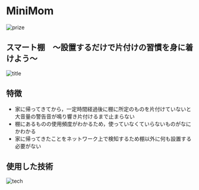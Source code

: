 # MiniMom  
![prize](https://img.shields.io/badge/OthloHack2019-Cookpad賞-F89532.svg)
## スマート棚　～設置するだけで片付けの習慣を身に着けよう～  

![title](https://user-images.githubusercontent.com/29916489/68082732-75052680-fe63-11e9-9a20-50eaf269ffb0.png)  

## 特徴  

+ 家に帰ってきてから，一定時間経過後に棚に所定のものを片付けていないと大音量の警告音が鳴り響き片付けるまで止まらない  
+ 棚にあるものの使用頻度がわかるため，使っていなくていらないものがなにかわかる  
+ 家に帰ってきたことをネットワーク上で検知するため棚以外に何も設置する必要がない  

## 使用した技術  
![tech](https://user-images.githubusercontent.com/29916489/68082793-4e93bb00-fe64-11e9-9008-994e9fcbdaad.png)  
